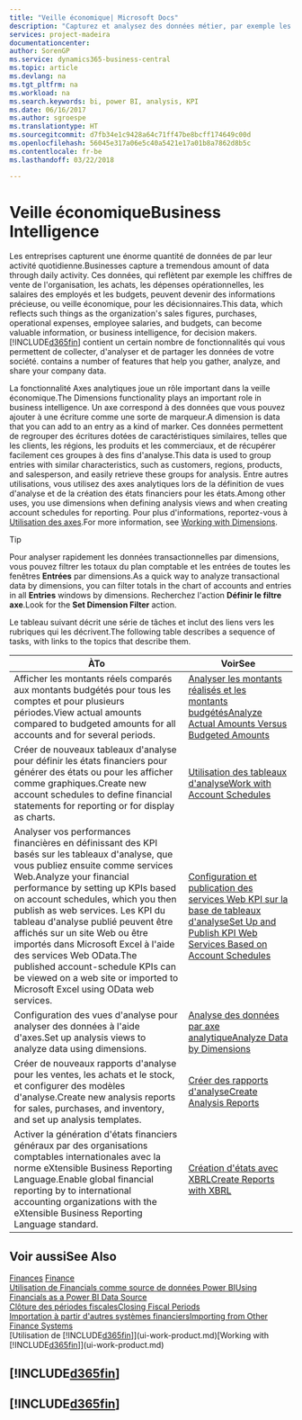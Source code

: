 ```yaml
---
title: "Veille économique| Microsoft Docs"
description: "Capturez et analysez des données métier, par exemple les chiffres de vente de l'organisation, les achats, les dépenses opérationnelles, les salaires des employés et les budgets, peuvent être des informations précieuses, pour la veille économique ou pour les décisionnaires."
services: project-madeira
documentationcenter: 
author: SorenGP
ms.service: dynamics365-business-central
ms.topic: article
ms.devlang: na
ms.tgt_pltfrm: na
ms.workload: na
ms.search.keywords: bi, power BI, analysis, KPI
ms.date: 06/16/2017
ms.author: sgroespe
ms.translationtype: HT
ms.sourcegitcommit: d7fb34e1c9428a64c71ff47be8bcff174649c00d
ms.openlocfilehash: 56045e317a06e5c40a5421e17a01b8a7862d8b5c
ms.contentlocale: fr-be
ms.lasthandoff: 03/22/2018

---
```

# <a name="business-intelligence"></a><span data-ttu-id="9ac2e-103">Veille économique</span><span class="sxs-lookup"><span data-stu-id="9ac2e-103">Business Intelligence</span></span>
<span data-ttu-id="9ac2e-104">Les entreprises capturent une énorme quantité de données de par leur activité quotidienne.</span><span class="sxs-lookup"><span data-stu-id="9ac2e-104">Businesses capture a tremendous amount of data through daily activity.</span></span> <span data-ttu-id="9ac2e-105">Ces données, qui reflètent par exemple les chiffres de vente de l'organisation, les achats, les dépenses opérationnelles, les salaires des employés et les budgets, peuvent devenir des informations précieuse, ou veille économique, pour les décisionnaires.</span><span class="sxs-lookup"><span data-stu-id="9ac2e-105">This data, which reflects such things as the organization's sales figures, purchases, operational expenses, employee salaries, and budgets, can become valuable information, or business intelligence, for decision makers.</span></span> [!INCLUDE[d365fin](includes/d365fin_md.md)]<span data-ttu-id="9ac2e-106"> contient un certain nombre de fonctionnalités qui vous permettent de collecter, d'analyser et de partager les données de votre société.</span><span class="sxs-lookup"><span data-stu-id="9ac2e-106"> contains a number of features that help you gather, analyze, and share your company data.</span></span>

<span data-ttu-id="9ac2e-107">La fonctionnalité Axes analytiques joue un rôle important dans la veille économique.</span><span class="sxs-lookup"><span data-stu-id="9ac2e-107">The Dimensions functionality plays an important role in business intelligence.</span></span> <span data-ttu-id="9ac2e-108">Un axe correspond à des données que vous pouvez ajouter à une écriture comme une sorte de marqueur.</span><span class="sxs-lookup"><span data-stu-id="9ac2e-108">A dimension is data that you can add to an entry as a kind of marker.</span></span> <span data-ttu-id="9ac2e-109">Ces données permettent de regrouper des écritures dotées de caractéristiques similaires, telles que les clients, les régions, les produits et les commerciaux, et de récupérer facilement ces groupes à des fins d'analyse.</span><span class="sxs-lookup"><span data-stu-id="9ac2e-109">This data is used to group entries with similar characteristics, such as customers, regions, products, and salesperson, and easily retrieve these groups for analysis.</span></span> <span data-ttu-id="9ac2e-110">Entre autres utilisations, vous utilisez des axes analytiques lors de la définition de vues d'analyse et de la création des états financiers pour les états.</span><span class="sxs-lookup"><span data-stu-id="9ac2e-110">Among other uses, you use dimensions  when defining analysis views and when creating account schedules for reporting.</span></span> <span data-ttu-id="9ac2e-111">Pour plus d'informations, reportez-vous à [Utilisation des axes](finance-dimensions.md).</span><span class="sxs-lookup"><span data-stu-id="9ac2e-111">For more information, see [Working with Dimensions](finance-dimensions.md).</span></span>

> [!TIP]
> <span data-ttu-id="9ac2e-112">Pour analyser rapidement les données transactionnelles par dimensions, vous pouvez filtrer les totaux du plan comptable et les entrées de toutes les fenêtres **Entrées** par dimensions.</span><span class="sxs-lookup"><span data-stu-id="9ac2e-112">As a quick way to analyze transactional data by dimensions, you can filter totals in the chart of accounts and entries in all **Entries** windows by dimensions.</span></span> <span data-ttu-id="9ac2e-113">Recherchez l'action **Définir le filtre axe**.</span><span class="sxs-lookup"><span data-stu-id="9ac2e-113">Look for the **Set Dimension Filter** action.</span></span>  

<span data-ttu-id="9ac2e-114">Le tableau suivant décrit une série de tâches et inclut des liens vers les rubriques qui les décrivent.</span><span class="sxs-lookup"><span data-stu-id="9ac2e-114">The following table describes a sequence of tasks, with links to the topics that describe them.</span></span>  

| <span data-ttu-id="9ac2e-115">À</span><span class="sxs-lookup"><span data-stu-id="9ac2e-115">To</span></span> | <span data-ttu-id="9ac2e-116">Voir</span><span class="sxs-lookup"><span data-stu-id="9ac2e-116">See</span></span> |
| --- | --- |
|<span data-ttu-id="9ac2e-117">Afficher les montants réels comparés aux montants budgétés pour tous les comptes et pour plusieurs périodes.</span><span class="sxs-lookup"><span data-stu-id="9ac2e-117">View actual amounts compared to budgeted amounts for all accounts and for several periods.</span></span>|[<span data-ttu-id="9ac2e-118">Analyser les montants réalisés et les montants budgétés</span><span class="sxs-lookup"><span data-stu-id="9ac2e-118">Analyze Actual Amounts Versus Budgeted Amounts</span></span>](bi-how-analyze-actual-versus-budget.md)|
|<span data-ttu-id="9ac2e-119">Créer de nouveaux tableaux d'analyse pour définir les états financiers pour générer des états ou pour les afficher comme graphiques.</span><span class="sxs-lookup"><span data-stu-id="9ac2e-119">Create new account schedules to define financial statements for reporting or for display as charts.</span></span>|[<span data-ttu-id="9ac2e-120">Utilisation des tableaux d'analyse</span><span class="sxs-lookup"><span data-stu-id="9ac2e-120">Work with Account Schedules</span></span>](bi-how-work-account-schedule.md)|
|<span data-ttu-id="9ac2e-121">Analyser vos performances financières en définissant des KPI basés sur les tableaux d'analyse, que vous publiez ensuite comme services Web.</span><span class="sxs-lookup"><span data-stu-id="9ac2e-121">Analyze your financial performance by setting up KPIs based on account schedules, which you then publish as web services.</span></span> <span data-ttu-id="9ac2e-122">Les KPI du tableau d'analyse publié peuvent être affichés sur un site Web ou être importés dans Microsoft Excel à l'aide des services Web OData.</span><span class="sxs-lookup"><span data-stu-id="9ac2e-122">The published account-schedule KPIs can be viewed on a web site or imported to Microsoft Excel using OData web services.</span></span>|[<span data-ttu-id="9ac2e-123">Configuration et publication des services Web KPI sur la base de tableaux d'analyse</span><span class="sxs-lookup"><span data-stu-id="9ac2e-123">Set Up and Publish KPI Web Services Based on Account Schedules</span></span>](bi-how-to-set-up-and-publish-kpi-web-services-based-on-account-schedules.md)|
|<span data-ttu-id="9ac2e-124">Configuration des vues d'analyse pour analyser des données à l'aide d'axes.</span><span class="sxs-lookup"><span data-stu-id="9ac2e-124">Set up analysis views to analyze data using dimensions.</span></span>|[<span data-ttu-id="9ac2e-125">Analyse des données par axe analytique</span><span class="sxs-lookup"><span data-stu-id="9ac2e-125">Analyze Data by Dimensions</span></span>](bi-how-analyze-data-dimension.md)|
|<span data-ttu-id="9ac2e-126">Créer de nouveaux rapports d'analyse pour les ventes, les achats et le stock, et configurer des modèles d'analyse.</span><span class="sxs-lookup"><span data-stu-id="9ac2e-126">Create new analysis reports for sales, purchases, and inventory, and set up analysis templates.</span></span>|[<span data-ttu-id="9ac2e-127">Créer des rapports d'analyse</span><span class="sxs-lookup"><span data-stu-id="9ac2e-127">Create Analysis Reports</span></span>](bi-how-create-analysis-views-reports.md)|
|<span data-ttu-id="9ac2e-128">Activer la génération d'états financiers généraux par des organisations comptables internationales avec la norme eXtensible Business Reporting Language.</span><span class="sxs-lookup"><span data-stu-id="9ac2e-128">Enable global financial reporting by to international accounting organizations with the eXtensible Business Reporting Language standard.</span></span>|[<span data-ttu-id="9ac2e-129">Création d'états avec XBRL</span><span class="sxs-lookup"><span data-stu-id="9ac2e-129">Create Reports with XBRL</span></span>](bi-create-reports-with-xbrl.md)|

## <a name="see-also"></a><span data-ttu-id="9ac2e-130">Voir aussi</span><span class="sxs-lookup"><span data-stu-id="9ac2e-130">See Also</span></span>
<span data-ttu-id="9ac2e-131">[Finances](finance.md)  </span><span class="sxs-lookup"><span data-stu-id="9ac2e-131">[Finance](finance.md)  </span></span>  
[<span data-ttu-id="9ac2e-132">Utilisation de Financials comme source de données Power BI</span><span class="sxs-lookup"><span data-stu-id="9ac2e-132">Using Financials as a Power BI Data Source</span></span>](across-how-use-financials-data-source-powerbi.md)  
[<span data-ttu-id="9ac2e-133">Clôture des périodes fiscales</span><span class="sxs-lookup"><span data-stu-id="9ac2e-133">Closing Fiscal Periods</span></span>](year-close-years-periods.md)  
[<span data-ttu-id="9ac2e-134">Importation à partir d'autres systèmes financiers</span><span class="sxs-lookup"><span data-stu-id="9ac2e-134">Importing from Other Finance Systems</span></span>](upload-data.md)  
<span data-ttu-id="9ac2e-135">[Utilisation de [!INCLUDE[d365fin](includes/d365fin_md.md)]](ui-work-product.md)</span><span class="sxs-lookup"><span data-stu-id="9ac2e-135">[Working with [!INCLUDE[d365fin](includes/d365fin_md.md)]](ui-work-product.md)</span></span>

## [!INCLUDE[d365fin](includes/free_trial_md.md)]  
## [!INCLUDE[d365fin](includes/training_link_md.md)]

